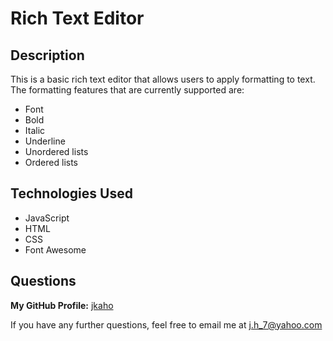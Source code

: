 # Rich Text Editor 

## Description 

This is a basic rich text editor that allows users to apply formatting to text. The formatting features that are currently supported are: 
- Font
- Bold 
- Italic
- Underline 
- Unordered lists
- Ordered lists

## Technologies Used

- JavaScript
- HTML
- CSS
- Font Awesome

## Questions 

**My GitHub Profile:** [jkaho](https://www.github.com/jkaho/inspecti)

If you have any further questions, feel free to email me at [j.h_7@yahoo.com](j.h_7@yahoo.com)